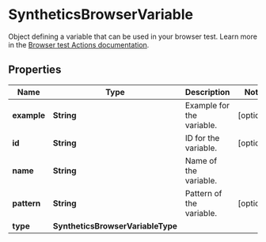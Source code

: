 

# SyntheticsBrowserVariable

Object defining a variable that can be used in your browser test. Learn more in the [Browser test Actions documentation](https://docs.datadoghq.com/synthetics/browser_tests/actions#variable).

## Properties

Name | Type | Description | Notes
------------ | ------------- | ------------- | -------------
**example** | **String** | Example for the variable. |  [optional]
**id** | **String** | ID for the variable. |  [optional]
**name** | **String** | Name of the variable. | 
**pattern** | **String** | Pattern of the variable. |  [optional]
**type** | **SyntheticsBrowserVariableType** |  | 



